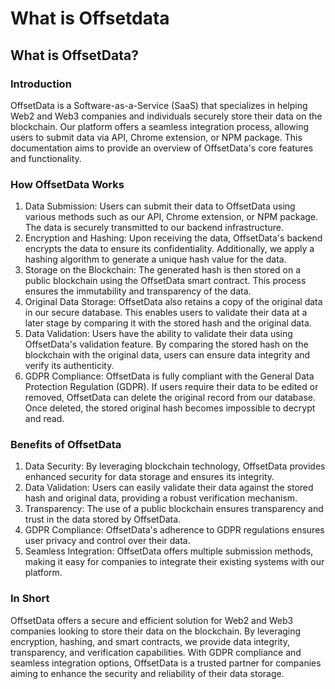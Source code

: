# What is Offsetdata

## What is OffsetData?

### Introduction

OffsetData is a Software-as-a-Service (SaaS) that specializes in helping Web2 and Web3 companies and individuals securely store their data on the blockchain. Our platform offers a seamless integration process, allowing users to submit data via API, Chrome extension, or NPM package. This documentation aims to provide an overview of OffsetData's core features and functionality.

### How OffsetData Works

1. Data Submission: Users can submit their data to OffsetData using various methods such as our API, Chrome extension, or NPM package. The data is securely transmitted to our backend infrastructure.
2. Encryption and Hashing: Upon receiving the data, OffsetData's backend encrypts the data to ensure its confidentiality. Additionally, we apply a hashing algorithm to generate a unique hash value for the data.
3. Storage on the Blockchain: The generated hash is then stored on a public blockchain using the OffsetData smart contract. This process ensures the immutability and transparency of the data.
4. Original Data Storage: OffsetData also retains a copy of the original data in our secure database. This enables users to validate their data at a later stage by comparing it with the stored hash and the original data.
5. Data Validation: Users have the ability to validate their data using OffsetData's validation feature. By comparing the stored hash on the blockchain with the original data, users can ensure data integrity and verify its authenticity.
6. GDPR Compliance: OffsetData is fully compliant with the General Data Protection Regulation (GDPR). If users require their data to be edited or removed, OffsetData can delete the original record from our database. Once deleted, the stored original hash becomes impossible to decrypt and read.

### Benefits of OffsetData

1. Data Security: By leveraging blockchain technology, OffsetData provides enhanced security for data storage and ensures its integrity.
2. Data Validation: Users can easily validate their data against the stored hash and original data, providing a robust verification mechanism.
3. Transparency: The use of a public blockchain ensures transparency and trust in the data stored by OffsetData.
4. GDPR Compliance: OffsetData's adherence to GDPR regulations ensures user privacy and control over their data.
5. Seamless Integration: OffsetData offers multiple submission methods, making it easy for companies to integrate their existing systems with our platform.

### In Short

OffsetData offers a secure and efficient solution for Web2 and Web3 companies looking to store their data on the blockchain. By leveraging encryption, hashing, and smart contracts, we provide data integrity, transparency, and verification capabilities. With GDPR compliance and seamless integration options, OffsetData is a trusted partner for companies aiming to enhance the security and reliability of their data storage.
